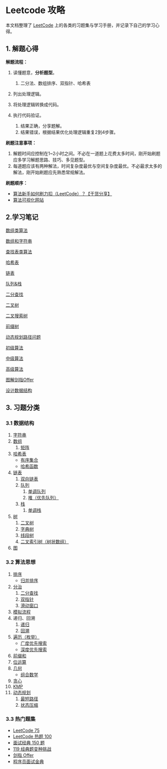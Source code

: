 # Leetcode 攻略

本文档整理了 [LeetCode](https://leetcode.cn/) 上的各类的习题集与学习手册，并记录下自己的学习心得。

## 1. 解题心得

**解题流程：**

1. 读懂题意，**分析题型**。

    1. 二分法、数组排序、双指针、哈希表
2. 列出处理逻辑。
3. 将处理逻辑转换成代码。
4. 执行代码验证。
    1. 结果正确，分享题解。
    2. 结果错误，根据结果优化处理逻辑重复2到4步骤。


**刷题注意事项：**

1. 解题时间应控制在1~2小时之间。不必在一道题上花费太多时间，刚开始刷题应多学习解题思路、技巧、多见题型。
2. 每道题应该有两种解法，时间复杂度最优与空间复杂度最优。不必最求太多的解法，刚开始刷题应先熟悉常规解法。

**刷题顺序：**

- [算法新手如何刷力扣（LeetCode）？【干货分享】](https://github.com/liweiwei1419/LeetCode-Solutions-in-Good-Style)
- [算法可视化网站](https://www.cs.usfca.edu/~galles/visualization/Algorithms.html)



## 2.学习笔记

[数组类算法](https://leetcode.cn/leetbook/detail/all-about-array/)

[数组和字符串](https://leetcode.cn/leetbook/detail/array-and-string/)

[查找表类算法](https://leetcode.cn/leetbook/detail/all-about-lockup-table/)

[哈希表](https://leetcode.cn/leetbook/detail/hash-table/)

[链表](https://leetcode.cn/leetbook/detail/linked-list/)

[队列&栈](https://leetcode.cn/leetbook/detail/queue-stack/)

[二分查找](https://leetcode.cn/leetbook/detail/binary-search/)

[二叉树](https://leetcode.cn/leetbook/detail/data-structure-binary-tree/)

[二叉搜索树](https://leetcode.cn/leetbook/detail/introduction-to-data-structure-binary-search-tree/)

[前缀树](https://leetcode.cn/leetbook/detail/trie/)

[动态规划路径问题](https://leetcode.cn/leetbook/detail/path-problems-in-dynamic-programming/)

[初级算法](https://leetcode.cn/leetbook/detail/top-interview-questions-easy/)

[中级算法](https://leetcode.cn/leetbook/detail/top-interview-questions-medium/)

[高级算法](https://leetcode.cn/leetbook/detail/top-interview-questions-hard/)

[图解剑指Offer](https://leetcode.cn/leetbook/detail/illustration-of-algorithm/)

[设计数据结构](https://leetcode.cn/leetbook/detail/designing-data-structures/)



## 3. 习题分类

### 3.1 数据结构

1. [字符串](https://leetcode.cn/tag/string/problemset/)
2. [数组](https://leetcode.cn/tag/array/problemset/)
   1. [矩阵](https://leetcode.cn/tag/matrix/problemset/)
3. [哈希表](https://leetcode.cn/leetbook/detail/hash-table/)
   - [有序集合](https://leetcode.cn/tag/ordered-set/problemset/)
   - [哈希函数](https://leetcode.cn/tag/hash-function/problemset/)
4. [链表](https://leetcode.cn/tag/linked-list/problemset/)
   1. [双向链表](https://leetcode.cn/tag/doubly-linked-list/problemset/)
   2. [队列](https://leetcode.cn/tag/queue/problemset/)
      1. [单调队列](https://leetcode.cn/tag/monotonic-queue/problemset/)
      2. [堆（优先队列）](https://leetcode.cn/tag/heap-priority-queue/problemset/)
   3. [栈](https://leetcode.cn/tag/stack/problemset/)
      1. [单调栈](https://leetcode.cn/tag/monotonic-stack/problemset/)
5. [树](https://leetcode.cn/tag/tree/problemset/)
   1. [二叉树](https://leetcode.cn/tag/binary-tree/problemset/)
   2. [字典树](https://leetcode.cn/tag/trie/problemset/)
   3. [线段树](https://leetcode.cn/tag/segment-tree/problemset/)
   4. [二叉索引树（树状数组）](https://leetcode.cn/tag/binary-indexed-tree/problemset/)
6. [图](https://leetcode.cn/tag/graph/problemset/)

### 3.2 算法思想

1. [排序](https://leetcode.cn/tag/sorting/problemset/)
   - [归并排序](https://leetcode.cn/tag/merge-sort/problemset/)
2. [分治](https://leetcode.cn/tag/divide-and-conquer/problemset/)
   1. [二分查找](https://leetcode.cn/tag/binary-search/problemset/)
   2. [双指针](https://leetcode.cn/tag/two-pointers/problemset/)
   3. [滑动窗口](https://leetcode.cn/tag/sliding-window/problemset/)
3. [模拟流程](https://leetcode.cn/tag/simulation/problemset/)
4. 递归、回溯
   1. [递归](https://leetcode.cn/tag/recursion/problemset/)
   2. [回溯](https://leetcode.cn/tag/backtracking/problemset/)
5. [遍历（枚举）](https://leetcode.cn/tag/enumeration/problemset/)
   - [广度优先搜索](https://leetcode.cn/tag/breadth-first-search/problemset/)
   - [深度优先搜索](https://leetcode.cn/tag/depth-first-search/problemset/)
6. [前缀和](https://leetcode.cn/tag/prefix-sum/problemset/)
7. [位运算](https://leetcode.cn/tag/bit-manipulation/problemset/)
8. [几何](https://leetcode.cn/tag/geometry/problemset/)
   - [组合数学](https://leetcode.cn/tag/combinatorics/problemset/)
9. [贪心](https://leetcode.cn/tag/greedy/problemset/)
10. [KMP](https://leetcode.cn/tag/string-matching/problemset/)
11. [动态规划](https://leetcode.cn/tag/dynamic-programming/problemset/)
    1. [最短路径](https://leetcode.cn/tag/shortest-path/problemset/)
    2. [状态压缩](https://leetcode.cn/tag/bitmask/problemset/)



### 3.3 热门题集

- [LeetCode 75](https://leetcode.cn/studyplan/leetcode-75/)
- [LeetCode 热题 100](https://leetcode.cn/studyplan/top-100-liked/)
- [面试经典 150 题](https://leetcode.cn/studyplan/top-interview-150/)
- [119 经典题变种挑战](https://leetcode.cn/studyplan/coding-interviews-special/)
- [剑指 Offer](https://leetcode.cn/studyplan/coding-interviews/)
- [程序员面试金典](https://leetcode.cn/studyplan/cracking-the-coding-interview/)

